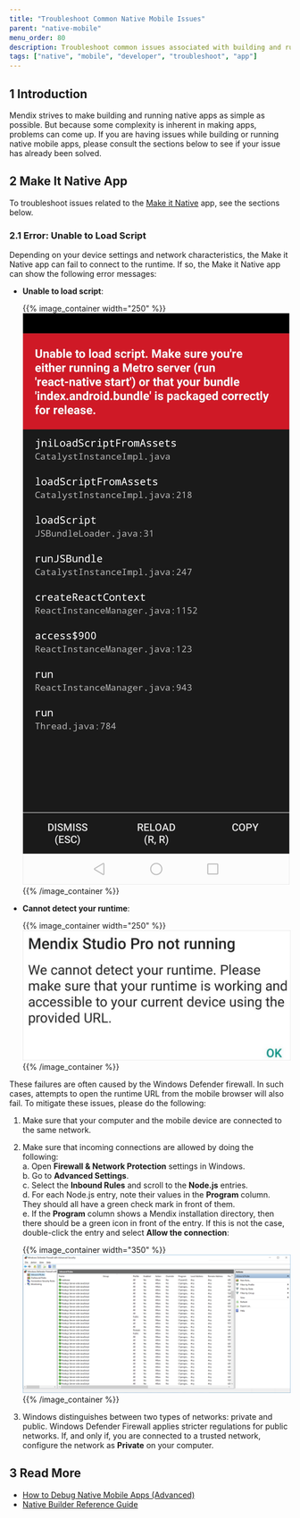 ```yaml
---
title: "Troubleshoot Common Native Mobile Issues"
parent: "native-mobile"
menu_order: 80
description: Troubleshoot common issues associated with building and running native mobile apps.
tags: ["native", "mobile", "developer", "troubleshoot", "app"]
---
```


## 1 Introduction

Mendix strives to make building and running native apps as simple as possible. But because some complexity is inherent in making apps, problems can come up. If you are having issues while building or running native mobile apps, please consult the sections below to see if your issue has already been solved.

## 2 Make It Native App

To troubleshoot issues related to the [Make it Native](/refguide/getting-the-make-it-native-app) app, see the sections below.

### 2.1 Error: Unable to Load Script

Depending on your device settings and network characteristics, the Make it Native app can fail to connect to the runtime. If so, the Make it Native app can show the following error messages:

*  **Unable to load script**:

	{{% image_container width="250" %}}![unable to load script](attachments/common-issues/unabletoloadscript.png){{% /image_container %}}

*  **Cannot detect your runtime**:

	{{% image_container width="250" %}}![cannot detect runtime](attachments/common-issues/min-error-firewall.png){{% /image_container %}}

These failures are often caused by the Windows Defender firewall. In such cases, attempts to open the runtime URL from the mobile browser will also fail. To mitigate these issues, please do the following:

1. Make sure that your computer and the mobile device are connected to the same network.
1. Make sure that incoming connections are allowed by doing the following:<br />
    a. Open **Firewall & Network Protection** settings in Windows.<br />
    b. Go to **Advanced Settings**.<br />
    c. Select the **Inbound Rules** and scroll to the **Node.js** entries.<br />
    d. For each Node.js entry, note their values in the **Program** column. They should all have a green check mark in front of them.<br /> 
    e. If the **Program** column shows a Mendix installation directory, then there should be a green icon in front of the entry. If this is not the case, double-click the entry and select **Allow the connection**:
    
    {{% image_container width="350" %}}![inbound rules](attachments/common-issues/inboundrules.png){{% /image_container %}}

1. Windows distinguishes between two types of networks: private and public. Windows Defender Firewall applies stricter regulations for public networks. If, and only if, you are connected to a trusted network, configure the network as **Private** on your computer.

## 3 Read More

* [How to Debug Native Mobile Apps (Advanced)](native-debug)
* [Native Builder Reference Guide](/refguide/native-builder)
